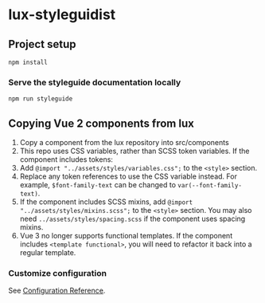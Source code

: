 # lux-styleguidist

## Project setup
```
npm install
```
### Serve the styleguide documentation locally

```
npm run styleguide
```

## Copying Vue 2 components from lux
1. Copy a component from the lux repository into src/components
1. This repo uses CSS variables, rather than SCSS token variables.  If the component
includes tokens:
  1. Add `@import "../assets/styles/variables.css";` to the `<style>` section.
  1. Replace any token references to use the CSS variable instead.  For example, 
    `$font-family-text` can be changed to `var(--font-family-text)`.
1. If the component includes SCSS mixins, add `@import "../assets/styles/mixins.scss";`
to the `<style>` section.  You may also need `../assets/styles/spacing.scss` if the
component uses spacing mixins.
1. Vue 3 no longer supports functional templates.  If the component includes `<template functional>`,
you will need to refactor it back into a regular template.

### Customize configuration
See [Configuration Reference](https://cli.vuejs.org/config/).
